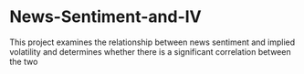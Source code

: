# News-Sentiment-and-IV
This project examines the relationship between news sentiment and implied volatility and determines whether there is a significant correlation between the two
